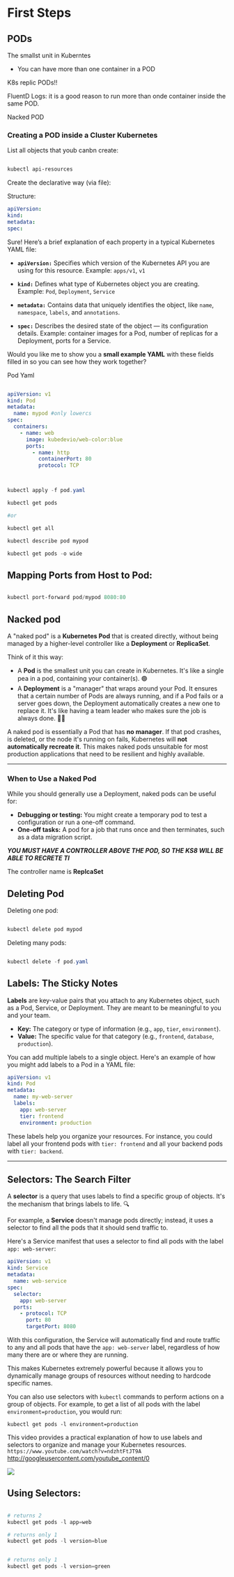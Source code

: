 # First Steps


## PODs

The smallst unit in Kuberntes

- You can have more than one container in a POD

K8s replic PODs!!


FluentD Logs: it is  a good reason to run more than onde container inside the same POD.

Nacked POD

### Creating a POD inside a Cluster Kubernetes

List all objects that youb canbn create:

```powershell

kubectl api-resources

```

Create the declarative way (via file):

Structure: 
```yaml
apiVersion:
kind:
metadata:
spec:

```
Sure! Here’s a brief explanation of each property in a typical Kubernetes YAML file:

* **`apiVersion:`**
  Specifies which version of the Kubernetes API you are using for this resource.
  Example: `apps/v1`, `v1`

* **`kind:`**
  Defines what type of Kubernetes object you are creating.
  Example: `Pod`, `Deployment`, `Service`

* **`metadata:`**
  Contains data that uniquely identifies the object, like `name`, `namespace`, `labels`, and `annotations`.

* **`spec:`**
  Describes the desired state of the object — its configuration details.
  Example: container images for a Pod, number of replicas for a Deployment, ports for a Service.

Would you like me to show you a **small example YAML** with these fields filled in so you can see how they work together?



Pod Yaml

```yaml

apiVersion: v1
kind: Pod
metadata:
  name: mypod #only lowercs
spec:
  containers:
    - name: web
      image: kubedevio/web-color:blue
      ports:
        - name: http
          containerPort: 80
          protocol: TCP
```

```powershell


kubectl apply -f pod.yaml

kubectl get pods

#or

kubectl get all

kubectl describe pod mypod

kubectl get pods -o wide

```
## Mapping Ports from Host to Pod:

```powershell

kubectl port-forward pod/mypod 8080:80


```

## Nacked pod

A "naked pod" is a **Kubernetes Pod** that is created directly, without being managed by a higher-level controller like a **Deployment** or **ReplicaSet**. 

Think of it this way: 

* A **Pod** is the smallest unit you can create in Kubernetes. It's like a single pea in a pod, containing your container(s). 🟢
* A **Deployment** is a "manager" that wraps around your Pod. It ensures that a certain number of Pods are always running, and if a Pod fails or a server goes down, the Deployment automatically creates a new one to replace it. It's like having a team leader who makes sure the job is always done. 🧑‍💼

A naked pod is essentially a Pod that has **no manager**. If that pod crashes, is deleted, or the node it's running on fails, Kubernetes will **not automatically recreate it**. This makes naked pods unsuitable for most production applications that need to be resilient and highly available.

---

### When to Use a Naked Pod

While you should generally use a Deployment, naked pods can be useful for:

* **Debugging or testing:** You might create a temporary pod to test a configuration or run a one-off command.
* **One-off tasks:** A pod for a job that runs once and then terminates, such as a data migration script.

***YOU MUST HAVE A CONTROLLER ABOVE THE POD, SO THE KS8 WILL BE ABLE TO RECRETE TI***

The controller name is **ReplcaSet**

## Deleting Pod

Deleting one pod:

```powershell

kubectl delete pod mypod

```

Deleting many pods:


```powershell

kubectl delete -f pod.yaml

```

## Labels: The Sticky Notes

**Labels** are key-value pairs that you attach to any Kubernetes object, such as a Pod, Service, or Deployment. They are meant to be meaningful to you and your team.

  * **Key:** The category or type of information (e.g., `app`, `tier`, `environment`).
  * **Value:** The specific value for that category (e.g., `frontend`, `database`, `production`).

You can add multiple labels to a single object. Here's an example of how you might add labels to a Pod in a YAML file:

```yaml
apiVersion: v1
kind: Pod
metadata:
  name: my-web-server
  labels:
    app: web-server
    tier: frontend
    environment: production
```

These labels help you organize your resources. For instance, you could label all your frontend pods with `tier: frontend` and all your backend pods with `tier: backend`.

-----

## Selectors: The Search Filter

A **selector** is a query that uses labels to find a specific group of objects. It's the mechanism that brings labels to life. 🔍

For example, a **Service** doesn't manage pods directly; instead, it uses a selector to find all the pods that it should send traffic to.

Here's a Service manifest that uses a selector to find all pods with the label `app: web-server`:

```yaml
apiVersion: v1
kind: Service
metadata:
  name: web-service
spec:
  selector:
    app: web-server
  ports:
    - protocol: TCP
      port: 80
      targetPort: 8080
```

With this configuration, the Service will automatically find and route traffic to any and all pods that have the `app: web-server` label, regardless of how many there are or where they are running.

This makes Kubernetes extremely powerful because it allows you to dynamically manage groups of resources without needing to hardcode specific names.

You can also use selectors with `kubectl` commands to perform actions on a group of objects. For example, to get a list of all pods with the label `environment=production`, you would run:

`kubectl get pods -l environment=production`

This video provides a practical explanation of how to use labels and selectors to organize and manage your Kubernetes resources.
`https://www.youtube.com/watch?v=ndzhtFtJT9A`
http://googleusercontent.com/youtube_content/0

![](../images/05.png)


## Using Selectors:

 
```powershell

# returns 2
kubectl get pods -l app=web

# returns only 1
kubectl get pods -l version=blue


# returns only 1
kubectl get pods -l version=green

```